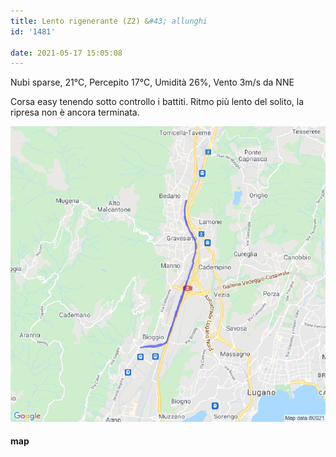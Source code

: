 ```yaml
---
title: Lento rigenerante (Z2) &#43; allunghi
id: '1481'

date: 2021-05-17 15:05:08
---
```


Nubi sparse, 21°C, Percepito 17°C, Umidità 26%, Vento 3m/s da NNE

Corsa easy tenendo sotto controllo i battiti. Ritmo più lento del solito, la ripresa non è ancora terminata.

![image](/images/2021/08/20210517-activity-map.png)

#### map
